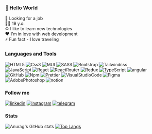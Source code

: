 ### 👋 Hello World
🏢 Looking for a job <br>
👦🏻 19 y.o.<br>
⚙️ I like to learn new technologies<br>
❤️ I'm in love with web development<br>
⚡ Fun fact - I love traveling
### Languages and Tools
![HTML5](https://img.shields.io/badge/HTML5-090909?style=for-the-badge&logo=HTML5&logoColor=FF7A00)
![Css3](https://img.shields.io/badge/Css3-090909?style=for-the-badge&logo=Css3&logoColor=47C5FB)
![MUI](https://img.shields.io/badge/MUI-090909?style=for-the-badge&logo=MUI&logoColor=47C5FB)
![SASS](https://img.shields.io/badge/SASS-090909?style=for-the-badge&logo=SASS&logoColor=CC6699)
![Bootstrap](https://img.shields.io/badge/Bootstrap-090909?style=for-the-badge&logo=Bootstrap&logoColor=7952B3)
![Tailwindcss](https://img.shields.io/badge/Tailwindcss-090909?style=for-the-badge&logo=Tailwindcss&logoColor=00000) <br>
![JavaScript](https://img.shields.io/badge/JavaScript-090909?style=for-the-badge&logo=JavaScript&logoColor=FFD200)
![React](https://img.shields.io/badge/React-090909?style=for-the-badge&logo=React&logoColor=47C5FB)
![ReactRouter](https://img.shields.io/badge/ReactRouter-090909?style=for-the-badge&logo=ReactRouter&logoColor=00000)
![Redux](https://img.shields.io/badge/Redux-090909?style=for-the-badge&logo=Redux&logoColor=BD00FF)
![TypeScript](https://img.shields.io/badge/TypeScript-090909?style=for-the-badge&logo=TypeScript&logoColor=47C5FB)
![angular](https://img.shields.io/badge/angular-090909?style=for-the-badge&logo=angular&logoColor=DD0031)<br>
![GitHub](https://img.shields.io/badge/GitHub-090909?style=for-the-badge&logo=GitHub&logoColor=00000)
![Npm](https://img.shields.io/badge/Npm-090909?style=for-the-badge&logo=Npm&logoColor=FF0000)
![Prettier](https://img.shields.io/badge/Prettier-090909?style=for-the-badge&logo=Prettier&logoColor=FFD200)
![VisualStudioCode](https://img.shields.io/badge/VisualStudioCode-090909?style=for-the-badge&logo=VisualStudioCode&logoColor=47C5FB)
![Figma](https://img.shields.io/badge/Figma-090909?style=for-the-badge&logo=Figma&logoColor=F24E1E)
![AdobePhotoshop](https://img.shields.io/badge/AdobePhotoshop-090909?style=for-the-badge&logo=AdobePhotoshop&logoColor=31A8FF)
![notion](https://img.shields.io/badge/notion-090909?style=for-the-badge&logo=notion&logoColor=00000)
### Follow me
[![linkedin](https://img.shields.io/badge/linkedin-090909?style=for-the-badge&logo=linkedin&logoColor=0A66C2)](https://www.linkedin.com/in/dmytro-katsubo/)
[![instagram](https://img.shields.io/badge/instagram-090909?style=for-the-badge&logo=instagram&logoColor=E4405F)](https://instagram.com/_dmytro.21_?igshid=ZGUzMzM3NWJiOQ==)
[![telegram](https://img.shields.io/badge/telegram-090909?style=for-the-badge&logo=telegram&logoColor=26A5E4)](https://t.me/katsuboushi)
### Stats
![Anurag's GitHub stats](https://github-readme-stats.vercel.app/api?username=KatsuboDmytro&hide=stars,issues&show_icons=true&theme=dark)
[![Top Langs](https://github-readme-stats.vercel.app/api/top-langs/?username=KatsuboDmytro&layout=compact&theme=dark)](https://github.com/KatsuboDmytro/github-readme-stats)
